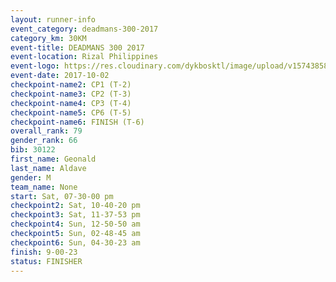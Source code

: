 ```yaml
---
layout: runner-info 
event_category: deadmans-300-2017 
category_km: 30KM 
event-title: DEADMANS 300 2017 
event-location: Rizal Philippines 
event-logo: https://res.cloudinary.com/dykbosktl/image/upload/v1574385898/Logo/2017-DM300-Logo_ljecaw.jpg 
event-date: 2017-10-02 
checkpoint-name2: CP1 (T-2) 
checkpoint-name3: CP2 (T-3) 
checkpoint-name4: CP3 (T-4) 
checkpoint-name5: CP6 (T-5) 
checkpoint-name6: FINISH (T-6) 
overall_rank: 79
gender_rank: 66
bib: 30122
first_name: Geonald
last_name: Aldave
gender: M
team_name: None
start: Sat, 07-30-00 pm
checkpoint2: Sat, 10-40-20 pm
checkpoint3: Sat, 11-37-53 pm
checkpoint4: Sun, 12-50-50 am
checkpoint5: Sun, 02-48-45 am
checkpoint6: Sun, 04-30-23 am
finish: 9-00-23
status: FINISHER
---
```

